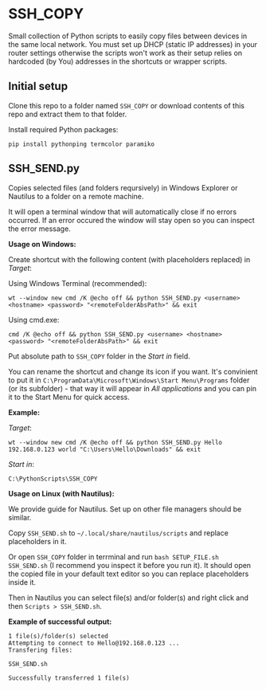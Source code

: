 ﻿# SSH_COPY
Small collection of Python scripts to easily copy files between devices in the same local network. You must set up DHCP (static IP addresses) in your router settings otherwise the scripts won't work as their setup relies on hardcoded (by You) addresses in the shortcuts or wrapper scripts.

## Initial setup
Clone this repo to a folder named `SSH_COPY` or download contents of this repo and extract them to that folder.

Install required Python packages:
```
pip install pythonping termcolor paramiko
```

## SSH_SEND.py
Copies selected files (and folders reqursively) in Windows Explorer or Nautilus to a folder on a remote machine.

It will open a terminal window that will automatically close if no errors occurred. If an error occured the window will stay open so you can inspect the error message.

**Usage on Windows:**

Create shortcut with the following content (with placeholders replaced) in *Target*:

Using Windows Terminal (recommended):
```
wt --window new cmd /K @echo off && python SSH_SEND.py <username> <hostname> <password> "<remoteFolderAbsPath>" && exit
```
Using cmd.exe:
```
cmd /K @echo off && python SSH_SEND.py <username> <hostname> <password> "<remoteFolderAbsPath>" && exit
```
Put absolute path to `SSH_COPY` folder in the *Start in* field.

You can rename the shortcut and change its icon if you want. It's convinient to put it in `C:\ProgramData\Microsoft\Windows\Start Menu\Programs` folder (or its subfolder) - that way it will appear in *All applications* and you can pin it to the Start Menu for quick access.

**Example:**

*Target*:
```
wt --window new cmd /K @echo off && python SSH_SEND.py Hello 192.168.0.123 world "C:\Users\Hello\Downloads" && exit
```
*Start in*:
```
C:\PythonScripts\SSH_COPY
```

**Usage on Linux (with Nautilus):**

We provide guide for Nautilus. Set up on other file managers should be similar.

Copy `SSH_SEND.sh` to `~/.local/share/nautilus/scripts` and replace placeholders in it.

Or open `SSH_COPY` folder in terrminal and run `bash SETUP_FILE.sh SSH_SEND.sh` (I recommend you inspect it before you run it). It should open the copied file in your default text editor so you can replace placeholders inside it.

Then in Nautilus you can select file(s) and/or folder(s) and right click and then `Scripts > SSH_SEND.sh`.

**Example of successful output:**
```
1 file(s)/folder(s) selected
Attempting to connect to Hello@192.168.0.123 ...
Transfering files:

SSH_SEND.sh

Successfully transferred 1 file(s)
```
